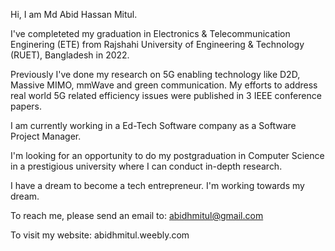 Hi, I am Md Abid Hassan Mitul.

I've completeted my graduation in Electronics & Telecommunication Enginering (ETE) from Rajshahi University of Engineering & Technology (RUET), Bangladesh in 2022.

Previously I've done my research on 5G enabling technology like D2D, Massive MIMO, mmWave and green communication. My efforts to address real world 5G related efficiency issues were published in 3 IEEE conference papers. 

I am currently working in a Ed-Tech Software company as a Software Project Manager. 

I'm looking for an opportunity to do my postgraduation in Computer Science in a prestigious university where I can conduct in-depth research.

I have a dream to become a tech entrepreneur. I'm working towards my dream. 

To reach me, please send an email to: abidhmitul@gmail.com

To visit my website: abidhmitul.weebly.com

<!---
abidhmitul/abidhmitul is a ✨ special ✨ repository because its `README.md` (this file) appears on your GitHub profile.
You can click the Preview link to take a look at your changes.
--->
